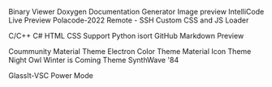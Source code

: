 Binary Viewer
Doxygen Documentation Generator
Image preview
IntelliCode
Live Preview
Polacode-2022
Remote - SSH
Custom CSS and JS Loader

C/C++
C#
HTML CSS Support
Python
isort
GitHub Markdown Preview

Coummunity Material Theme
Electron Color Theme
Material Icon Theme
Night Owl
Winter is Coming Theme
SynthWave '84

GlassIt-VSC
Power Mode